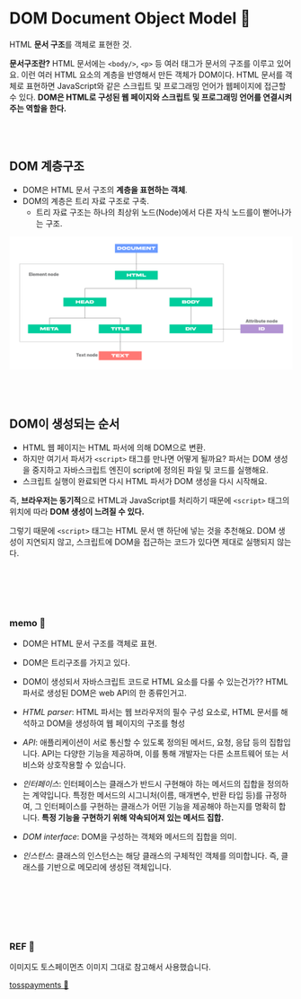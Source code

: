 # DOM Document Object Model 👀

HTML **문서 구조**를 객체로 표현한 것.

**문서구조란?** HTML 문서에는 `<body/>`, `<p>` 등 여러 태그가 문서의 구조를 이루고 있어요. 이런 여러 HTML 요소의 계층을 반영해서 만든 객체가 DOM이다. HTML 문서를 객체로 표현하면 JavaScript와 같은 스크립트 및 프로그래밍 언어가 웹페이지에 접근할 수 있다. **DOM은 HTML로 구성된 웹 페이지와 스크립트 및 프로그래밍 언어를 연결시켜주는 역할을 한다.**

<br/>
<br/>

## DOM 계층구조

-   DOM은 HTML 문서 구조의 **계층을 표현하는 객체**.
-   DOM의 계층은 트리 자료 구조로 구축.
    -   트리 자료 구조는 하나의 최상위 노드(Node)에서 다른 자식 노드를이 뻗어나가는 구조.

![이미지](/Img/web/dom/dom_01.png)

<br/>
<br/>

## DOM이 생성되는 순서

-   HTML 웹 페이지는 HTML 파서에 의해 DOM으로 변환.
-   하지만 여기서 파서가 `<script>` 태그를 만나면 어떻게 될까요? 파서는 DOM 생성을 중지하고 자바스크립트 엔진이 script에 정의된 파일 및 코드를 실행해요.
-   스크립트 실행이 완료되면 다시 HTML 파서가 DOM 생성을 다시 시작해요.

즉, **브라우저는 동기적**으로 HTML과 JavaScript를 처리하기 때문에 `<script>` 태그의 위치에 따라 **DOM 생성이 느려질 수 있다.**

그렇기 때문에 `<script>` 태그는 HTML 문서 맨 하단에 넣는 것을 추천해요. DOM 생성이 지연되지 않고, 스크립트에 DOM을 접근하는 코드가 있다면 제대로 실행되지 않는다.

<br/>
<br/>
<br/>
<br/>

### memo 🤔

-   DOM은 HTML 문서 구조를 객체로 표현.

-   DOM은 트리구조를 가지고 있다.

-   DOM이 생성되서 자바스크립트 코드로 HTML 요소를 다룰 수 있는건가?? HTML 파서로 생성된 DOM은 web API의 한 종류인거고.

-   _HTML parser_: HTML 파서는 웹 브라우저의 필수 구성 요소로, HTML 문서를 해석하고 DOM을 생성하여 웹 페이지의 구조를 형성

-   _API_: 애플리케이션이 서로 통신할 수 있도록 정의된 메서드, 요청, 응답 등의 집합입니다. API는 다양한 기능을 제공하며, 이를 통해 개발자는 다른 소프트웨어 또는 서비스와 상호작용할 수 있습니다.

-   _인터페이스_: 인터페이스는 클래스가 반드시 구현해야 하는 메서드의 집합을 정의하는 계약입니다. 특정한 메서드의 시그니처(이름, 매개변수, 반환 타입 등)를 규정하여, 그 인터페이스를 구현하는 클래스가 어떤 기능을 제공해야 하는지를 명확히 합니다. **특정 기능을 구현하기 위해 약속되어져 있는 메서드 집합.**

-   _DOM interface_: DOM을 구성하는 객체와 메서드의 집합을 의미.

-   _인스턴스_: 클래스의 인스턴스는 해당 클래스의 구체적인 객체를 의미합니다. 즉, 클래스를 기반으로 메모리에 생성된 객체입니다.

<br/>
<br/>
<br/>
<br/>
<br/>

### REF 🔽

이미지도 토스페이먼츠 이미지 그대로 참고해서 사용했습니다.

[tosspayments 📎](https://docs.tosspayments.com/resources/glossary/dom)
